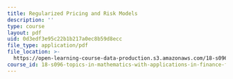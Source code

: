 ```yaml
---
title: Regularized Pricing and Risk Models
description: ''
type: course
layout: pdf
uid: 0d3edf3e95c22b1b217a0ec8b59d8ecc
file_type: application/pdf
file_location: >-
  https://open-learning-course-data-production.s3.amazonaws.com/18-s096-topics-in-mathematics-with-applications-in-finance-fall-2013/0d3edf3e95c22b1b217a0ec8b59d8ecc_MIT18_S096F13_lecnote10.pdf
course_id: 18-s096-topics-in-mathematics-with-applications-in-finance-fall-2013
---
```

